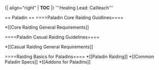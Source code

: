 {| align="right"
  | __TOC__
  |}
'''Healing Lead: Cailleach'''


== Paladin ==
====Paladin Core Raiding Guidlines====

*[[Core Raiding General Requirements]]



====Paladin Casual Raiding Guidelines====

*[[Casual Raiding General Requirements]]


====Raiding Basics for Paladins====
*[[Paladin Raiding]]
*[[Common Paladin Specs]]
*[[Addons for Paladins]]